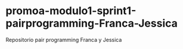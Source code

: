 # promoa-modulo1-sprint1-pairprogramming-Franca-Jessica
Repositorio pair programming Franca y Jessica

